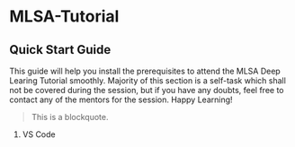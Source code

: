 # MLSA-Tutorial

## Quick Start Guide

This guide will help you install the prerequisites to attend the MLSA Deep Learing Tutorial smoothly. Majority of this section is a self-task which shall not be covered during the session, but if you have any doubts, feel free to contact any of the mentors for the session. Happy Learning!

> This is a blockquote.
1. VS Code
